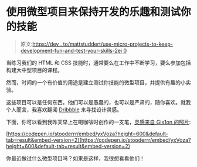 # 使用微型项目来保持开发的乐趣和测试你的技能

> 原文:[https://dev . to/mattstuddert/use-micro-projects-to-keep-development-fun-and-test-your-skills-2ei 0](https://dev.to/mattstuddert/use-micro-projects-to-keep-development-fun-and-test-your-skills-2ei0)

当练习我们的 HTML 和 CSS 技能时，通常要么在工作中不断学习，要么参加包括构建大中型项目的课程。

然而，时间的一个有价值的用途是建立测试你技能的微型项目，并提供有趣的小实验。

这些项目可以是任何东西。他们可以是愚蠢的，也可以是严肃的，随你喜欢。就我个人而言，我喜欢翻阅 [Dribbble](https://dribbble.com/) 来寻找设计灵感。

下面，你可以看到我昨天早上在喝咖啡时创作的一支笔，[灵感来自 Gis1on 的照片](https://dribbble.com/shots/4212358-YOU-CANNOT-STOP):

[https://codepen.io/stooderrr/embed/yxVoza?height=600&default-tab=result&embed-version=2](https://codepen.io/stooderrr/embed/yxVoza?height=600&default-tab=result&embed-version=2)

你最近做过什么微型项目吗？如果是这样，我很想看看他们！
